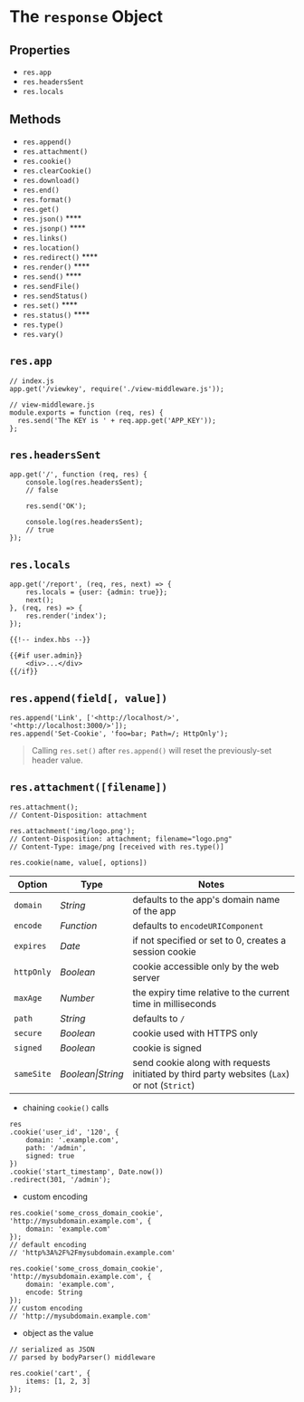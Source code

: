 # The `response` Object

## Properties

* `res.app`
* `res.headersSent`
* `res.locals`

## Methods

* `res.append()`
* `res.attachment()`
* `res.cookie()`
* `res.clearCookie()`
* `res.download()`
* `res.end()`
* `res.format()`
* `res.get()`
* `res.json()` ****
* `res.jsonp()` ****
* `res.links()`
* `res.location()`
* `res.redirect()` ****
* `res.render()` ****
* `res.send()` ****
* `res.sendFile()`
* `res.sendStatus()`
* `res.set()` ****
* `res.status()` ****
* `res.type()`
* `res.vary()`

## `res.app`

```
// index.js
app.get('/viewkey', require('./view-middleware.js'));
```

```
// view-middleware.js
module.exports = function (req, res) {
  res.send('The KEY is ' + req.app.get('APP_KEY'));
};
```

## `res.headersSent`

```
app.get('/', function (req, res) {
	console.log(res.headersSent);
	// false

	res.send('OK');

	console.log(res.headersSent);
	// true
});
```

## `res.locals`

```
app.get('/report', (req, res, next) => {
	res.locals = {user: {admin: true}};
	next();
}, (req, res) => {
	res.render('index');
});
```

```
{{!-- index.hbs --}}

{{#if user.admin}}
	<div>...</div>
{{/if}}
```

## `res.append(field[, value])`

```
res.append('Link', ['<http://localhost/>', '<http://localhost:3000/>']);
res.append('Set-Cookie', 'foo=bar; Path=/; HttpOnly');
```

> Calling `res.set()` after `res.append()` will reset the previously-set header value.

## `res.attachment([filename])`

```
res.attachment();
// Content-Disposition: attachment

res.attachment('img/logo.png');
// Content-Disposition: attachment; filename="logo.png"
// Content-Type: image/png [received with res.type()]
```

`res.cookie(name, value[, options])`

| Option | Type | Notes |
|--------|------|-------|
| `domain` | _String_ | defaults to the app's domain name of the app |
| `encode` | _Function_ | defaults to `encodeURIComponent` |
| `expires` | _Date_ |  if not specified or set to 0, creates a session cookie |
| `httpOnly` | _Boolean_ | cookie accessible only by the web server |
| `maxAge` | _Number_ | the expiry time relative to the current time in milliseconds |
| `path` | _String_ | defaults to `/` |
| `secure` | _Boolean_ | cookie used with HTTPS only |
| `signed` | _Boolean_ | cookie is signed |
| `sameSite` | _Boolean\|String_ | send cookie along with requests initiated by third party websites (`Lax`) or not (`Strict`) |

* chaining `cookie()` calls

```
res
.cookie('user_id', '120', {
	domain: '.example.com',
	path: '/admin',
	signed: true
})
.cookie('start_timestamp', Date.now())
.redirect(301, '/admin');
```

* custom encoding

```
res.cookie('some_cross_domain_cookie', 'http://mysubdomain.example.com', {
	domain: 'example.com'
});
// default encoding
// 'http%3A%2F%2Fmysubdomain.example.com'

res.cookie('some_cross_domain_cookie', 'http://mysubdomain.example.com', {
	domain: 'example.com',
	encode: String
});
// custom encoding
// 'http://mysubdomain.example.com'
```

* object as the value

```
// serialized as JSON
// parsed by bodyParser() middleware

res.cookie('cart', {
	items: [1, 2, 3]
});
```
